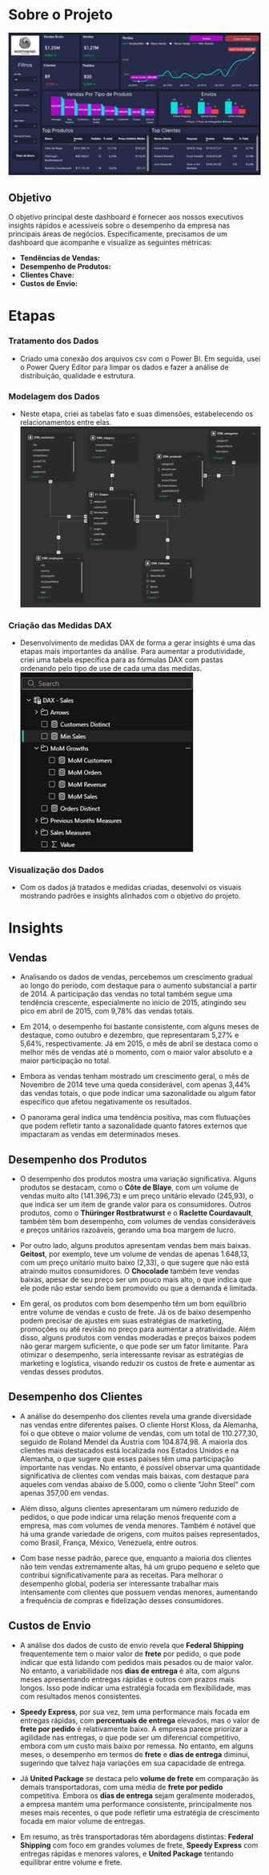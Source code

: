 
# Sobre o Projeto

![alt text](images/Dash_full.png)

## Objetivo

O objetivo principal deste dashboard é fornecer aos nossos executivos insights rápidos e acessíveis sobre o desempenho da empresa nas principais áreas de negócios. Especificamente, precisamos de um dashboard que acompanhe e visualize as seguintes métricas:

- **Tendências de Vendas:** 
- **Desempenho de Produtos:** 
- **Clientes Chave:** 
- **Custos de Envio:** 

# Etapas

### Tratamento dos Dados
- Criado uma conexão dos arquivos csv com o Power BI. Em seguida, usei o Power Query Editor para limpar os dados e fazer a análise de distribuição, qualidade e estrutura. 

### Modelagem dos Dados
- Neste etapa, criei as tabelas fato e suas dimensões, estabelecendo os relacionamentos entre elas.
![alt text](images/northwind_model.png)

### Criação das Medidas DAX
- Desenvolvimento de medidas DAX de forma a gerar insights é uma das etapas mais importantes da análise. Para aumentar a produtividade, criei uma tabela específica para as fórmulas DAX com pastas ordenando pelo tipo de use de cada uma das medidas. <br>
![alt text](images/DAX_img.png)

### Visualização dos Dados
- Com os dados já tratados e medidas criadas, desenvolvi os visuais mostrando padrões e insights alinhados com o objetivo do projeto.


# Insights

## Vendas 
- Analisando os dados de vendas, percebemos um crescimento gradual ao longo do período, com destaque para o aumento substancial a partir de 2014. A participação das vendas no total também segue uma tendência crescente, especialmente no início de 2015, atingindo seu pico em abril de 2015, com 9,78% das vendas totais.

- Em 2014, o desempenho foi bastante consistente, com alguns meses de destaque, como outubro e dezembro, que representaram 5,27% e 5,64%, respectivamente. Já em 2015, o mês de abril se destaca como o melhor mês de vendas até o momento, com o maior valor absoluto e a maior participação no total.

- Embora as vendas tenham mostrado um crescimento geral, o mês de Novembro de 2014 teve uma queda considerável, com apenas 3,44% das vendas totais, o que pode indicar uma sazonalidade ou algum fator específico que afetou negativamente os resultados.

- O panorama geral indica uma tendência positiva, mas com flutuações que podem refletir tanto a sazonalidade quanto fatores externos que impactaram as vendas em determinados meses.


## Desempenho dos Produtos

- O desempenho dos produtos mostra uma variação significativa. Alguns produtos se destacam, como o **Côte de Blaye**, com um volume de vendas muito alto (141.396,73) e um preço unitário elevado (245,93), o que indica ser um item de grande valor para os consumidores. Outros produtos, como o **Thüringer Rostbratwurst** e o **Raclette Courdavault**, também têm bom desempenho, com volumes de vendas consideráveis e preços unitários razoáveis, gerando uma boa margem de lucro.

- Por outro lado, alguns produtos apresentam vendas bem mais baixas. **Geitost**, por exemplo, teve um volume de vendas de apenas 1.648,13, com um preço unitário muito baixo (2,33), o que sugere que não está atraindo muitos consumidores. O **Chocolade** também teve vendas baixas, apesar de seu preço ser um pouco mais alto, o que indica que ele pode não estar sendo bem promovido ou que a demanda é limitada.

- Em geral, os produtos com bom desempenho têm um bom equilíbrio entre volume de vendas e custo de frete. Já os de baixo desempenho podem precisar de ajustes em suas estratégias de marketing, promoções ou até revisão no preço para aumentar a atratividade. Além disso, alguns produtos com vendas moderadas e preços baixos podem não gerar margem suficiente, o que pode ser um fator limitante. Para otimizar o desempenho, seria interessante revisar as estratégias de marketing e logística, visando reduzir os custos de frete e aumentar as vendas desses produtos.

## Desempenho dos Clientes

- A análise do desempenho dos clientes revela uma grande diversidade nas vendas entre diferentes países. O cliente Horst Kloss, da Alemanha, foi o que obteve o maior volume de vendas, com um total de 110.277,30, seguido de Roland Mendel da Áustria com 104.874,98. A maioria dos clientes mais destacados está localizada nos Estados Unidos e na Alemanha, o que sugere que esses países têm uma participação importante nas vendas. No entanto, é possível observar uma quantidade significativa de clientes com vendas mais baixas, com destaque para aqueles com vendas abaixo de 5.000, como o cliente "John Steel" com apenas 357,00 em vendas.

- Além disso, alguns clientes apresentaram um número reduzido de pedidos, o que pode indicar uma relação menos frequente com a empresa, mas com volumes de venda menores. Também é notável que há uma grande variedade de origens, com muitos países representados, como Brasil, França, México, Venezuela, entre outros. 

- Com base nesse padrão, parece que, enquanto a maioria dos clientes não tem vendas extremamente altas, há um grupo pequeno e seleto que contribui significativamente para as receitas. Para melhorar o desempenho global, poderia ser interessante trabalhar mais intensamente com clientes que possuem vendas menores, aumentando a frequência de compras e fidelização desses consumidores.

## Custos de Envio
- A análise dos dados de custo de envio revela que **Federal Shipping** frequentemente tem o maior valor de **frete** por pedido, o que pode indicar que está lidando com pedidos mais pesados ou de maior valor. No entanto, a variabilidade nos **dias de entrega** é alta, com alguns meses apresentando entregas rápidas e outros com prazos mais longos. Isso pode indicar uma estratégia focada em flexibilidade, mas com resultados menos consistentes.

- **Speedy Express**, por sua vez, tem uma performance mais focada em entregas rápidas, com **percentuais de entrega** elevados, mas o valor de **frete por pedido** é relativamente baixo. A empresa parece priorizar a agilidade nas entregas, o que pode ser um diferencial competitivo, embora com um custo mais baixo por remessa. No entanto, em alguns meses, o desempenho em termos de **frete** e **dias de entrega** diminui, sugerindo que talvez haja variações em sua capacidade de entrega.

- Já **United Package** se destaca pelo **volume de frete** em comparação às demais transportadoras, com uma média de **frete por pedido** competitiva. Embora os **dias de entrega** sejam geralmente moderados, a empresa mantém uma performance consistente, principalmente nos meses mais recentes, o que pode refletir uma estratégia de crescimento focada em maior volume de entregas.

- Em resumo, as três transportadoras têm abordagens distintas: **Federal Shipping** com foco em grandes volumes de frete, **Speedy Express** com entregas rápidas e menores valores, e **United Package** tentando equilibrar entre volume e frete.
